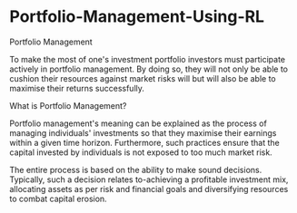 # Portfolio-Management-Using-RL

Portfolio Management

To make the most of one's investment portfolio investors must participate actively in portfolio
management. By doing so, they will not only be able to cushion their resources against market risks will 
but will also be able to maximise their returns successfully.

What is Portfolio Management?

Portfolio management's meaning can be explained as the process of managing individuals'
investments so that they maximise their earnings within a given time horizon. Furthermore, such
practices ensure that the capital invested by individuals is not exposed to too much market risk.

The entire process is based on the ability to make sound decisions. Typically, such a decision relates
to-achieving a profitable investment mix, allocating assets as per risk and financial goals and
diversifying resources to combat capital erosion.
